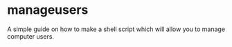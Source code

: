 # manageusers
A simple guide on how to make a shell script which will allow you to manage computer users.
